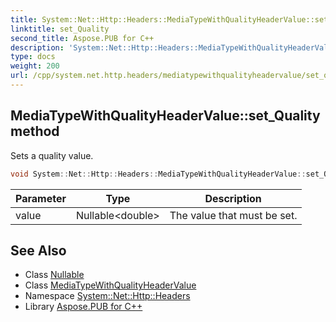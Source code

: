 ```yaml
---
title: System::Net::Http::Headers::MediaTypeWithQualityHeaderValue::set_Quality method
linktitle: set_Quality
second_title: Aspose.PUB for C++
description: 'System::Net::Http::Headers::MediaTypeWithQualityHeaderValue::set_Quality method. Sets a quality value in C++.'
type: docs
weight: 200
url: /cpp/system.net.http.headers/mediatypewithqualityheadervalue/set_quality/
---
```

## MediaTypeWithQualityHeaderValue::set_Quality method


Sets a quality value.

```cpp
void System::Net::Http::Headers::MediaTypeWithQualityHeaderValue::set_Quality(Nullable<double> value)
```


| Parameter | Type | Description |
| --- | --- | --- |
| value | Nullable\<double\> | The value that must be set. |

## See Also

* Class [Nullable](../../../system/nullable/)
* Class [MediaTypeWithQualityHeaderValue](../)
* Namespace [System::Net::Http::Headers](../../)
* Library [Aspose.PUB for C++](../../../)
